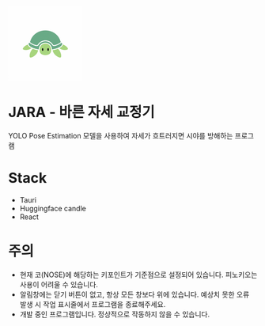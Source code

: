 ![](./src-tauri/icons/Square150x150Logo.png)

# JARA - 바른 자세 교정기

YOLO Pose Estimation 모델을 사용하여 자세가 흐트러지면 시야를 방해하는 프로그램

# Stack
- Tauri
- Huggingface candle
- React

# 주의
- 현재 코(NOSE)에 해당하는 키포인트가 기준점으로 설정되어 있습니다. 피노키오는 사용이 어려울 수 있습니다.
- 알림창에는 닫기 버튼이 없고, 항상 모든 창보다 위에 있습니다. 예상치 못한 오류 발생 시 작업 표시줄에서 프로그램을 종료해주세요.
- 개발 중인 프로그램입니다. 정상적으로 작동하지 않을 수 있습니다.

